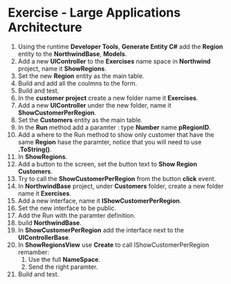 ﻿# Exercise - Large Applications Architecture

1. Using the runtime **Developer Tools**, **Generate Entity C#** add the **Region** entity to the **NorthwindBase**, **Models**.
2. Add a new **UIController** to the **Exercises** name space in **Northwind** project, name it **ShowRegions**.
3. Set the new **Region** entity as the main table.
4. Build and add all the coulmns to the form.
5. Build and test.
6. In the **customer project** create a new folder name it **Exercises**.
7. Add a new **UIController** under the new folder, name it **ShowCustomerPerRegion**.
8. Set the **Customers** entity as the main table.
9. In the **Run** method add a paramter : type **Number** name **pRegionID**.
10. Add a where to the Run method to show only customer that have the same **Region** hase the paramter, notice that you will need to use **.ToString()**.
11. In **ShowRegions**.
12. Add a button to the screen, set the button text to **Show Region Customers**.
13. Try to call the **ShowCustomerPerRegion** from the button **click** event.
14. In **NorthwindBase** project, under **Customers** folder, create a new folder name it **Exercises**.
15. Add a new interface, name it **IShowCustomerPerRegion**.
16. Set the new interface to be public.
17. Add the Run with the paramter definition.
18. build **NorthwindBase**.
19. In **ShowCustomerPerRegion** add the interface next to the **UIControllerBase**.
20. In **ShowRegionsView** use **Create** to call  IShowCustomerPerRegion remamber:  
	1. Use the full **NameSpace**.  
	2. Send the right paramter.   
21. Build and test. 
